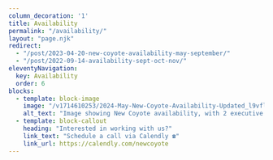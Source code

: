 ```yaml
---
column_decoration: '1'
title: Availability
permalink: "/availability/"
layout: "page.njk"
redirect:
  - "/post/2023-04-20-new-coyote-availability-may-september/"
  - "/post/2022-09-14-availability-sept-oct-nov/"
eleventyNavigation:
  key: Availability
  order: 6
blocks:
  - template: block-image
    image: "/v1714610253/2024-May-New-Coyote-Availability-Updated_l9vflt.png"
    alt_text: "Image showing New Coyote availability, with 2 executive training spots open now and in July, August, and September, and 2 content creation spots open now and in June."
  - template: block-callout
    heading: "Interested in working with us?"
    link_text: "Schedule a call via Calendly ☎️"
    link_url: https://calendly.com/newcoyote
---
```


